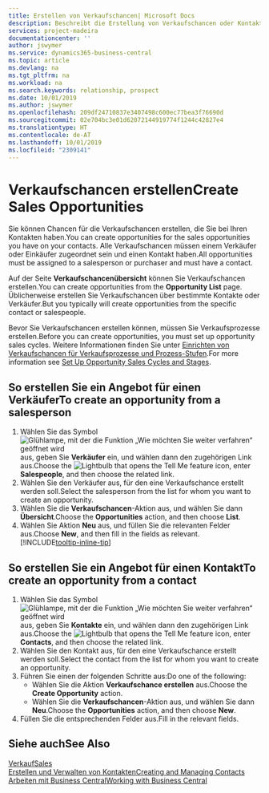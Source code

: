 ```yaml
---
title: Erstellen von Verkaufschancen| Microsoft Docs
description: Beschreibt die Erstellung von Verkaufschancen oder Kontakten in  Business Central.
services: project-madeira
documentationcenter: ''
author: jswymer
ms.service: dynamics365-business-central
ms.topic: article
ms.devlang: na
ms.tgt_pltfrm: na
ms.workload: na
ms.search.keywords: relationship, prospect
ms.date: 10/01/2019
ms.author: jswymer
ms.openlocfilehash: 209df24710837e3407498c600ec77bea3f76690d
ms.sourcegitcommit: 02e704bc3e01d62072144919774f1244c42827e4
ms.translationtype: HT
ms.contentlocale: de-AT
ms.lasthandoff: 10/01/2019
ms.locfileid: "2309141"
---
```

# <a name="create-sales-opportunities"></a><span data-ttu-id="3dda1-103">Verkaufschancen erstellen</span><span class="sxs-lookup"><span data-stu-id="3dda1-103">Create Sales Opportunities</span></span>
<span data-ttu-id="3dda1-104">Sie können Chancen für die Verkaufschancen erstellen, die Sie bei Ihren Kontakten haben.</span><span class="sxs-lookup"><span data-stu-id="3dda1-104">You can create opportunities for the sales opportunities you have on your contacts.</span></span> <span data-ttu-id="3dda1-105">Alle Verkaufschancen müssen einem Verkäufer oder Einkäufer zugeordnet sein und einen Kontakt haben.</span><span class="sxs-lookup"><span data-stu-id="3dda1-105">All opportunities must be assigned to a salesperson or purchaser and must have a contact.</span></span>

<span data-ttu-id="3dda1-106">Auf der Seite **Verkaufschancenübersicht** können Sie Verkaufschancen erstellen.</span><span class="sxs-lookup"><span data-stu-id="3dda1-106">You can create opportunities from the **Opportunity List** page.</span></span> <span data-ttu-id="3dda1-107">Üblicherweise erstellen Sie Verkaufschancen über bestimmte Kontakte oder Verkäufer.</span><span class="sxs-lookup"><span data-stu-id="3dda1-107">But you typically will create opportunities from the specific contact or salespeople.</span></span>

<span data-ttu-id="3dda1-108">Bevor Sie Verkaufschancen erstellen können, müssen Sie Verkaufsprozesse erstellen.</span><span class="sxs-lookup"><span data-stu-id="3dda1-108">Before you can create opportunities, you must set up opportunity sales cycles.</span></span> <span data-ttu-id="3dda1-109">Weitere Informationen finden Sie unter [Einrichten von Verkaufschancen für Verkaufsprozesse und Prozess-Stufen](marketing-how-setup-opportunity-sales-cycles-stages.md).</span><span class="sxs-lookup"><span data-stu-id="3dda1-109">For more information see [Set Up Opportunity Sales Cycles and Stages](marketing-how-setup-opportunity-sales-cycles-stages.md).</span></span>

## <a name="to-create-an-opportunity-from-a-salesperson"></a><span data-ttu-id="3dda1-110">So erstellen Sie ein Angebot für einen Verkäufer</span><span class="sxs-lookup"><span data-stu-id="3dda1-110">To create an opportunity from a salesperson</span></span>
1. <span data-ttu-id="3dda1-111">Wählen Sie das Symbol ![Glühlampe, mit der die Funktion „Wie möchten Sie weiter verfahren“ geöffnet wird](media/ui-search/search_small.png "Wie möchten Sie weiter verfahren?") aus, geben Sie **Verkäufer** ein, und wählen dann den zugehörigen Link aus.</span><span class="sxs-lookup"><span data-stu-id="3dda1-111">Choose the ![Lightbulb that opens the Tell Me feature](media/ui-search/search_small.png "Tell me what you want to do") icon, enter **Salespeople**, and then choose the related link.</span></span>
2. <span data-ttu-id="3dda1-112">Wählen Sie den Verkäufer aus, für den eine Verkaufschance erstellt werden soll.</span><span class="sxs-lookup"><span data-stu-id="3dda1-112">Select the salesperson from the list for whom you want to create an opportunity.</span></span>
3. <span data-ttu-id="3dda1-113">Wählen Sie die **Verkaufschancen**-Aktion aus, und wählen Sie dann **Übersicht**.</span><span class="sxs-lookup"><span data-stu-id="3dda1-113">Choose the **Opportunities** action, and then choose **List**.</span></span>
4. <span data-ttu-id="3dda1-114">Wählen Sie Aktion **Neu** aus, und füllen Sie die relevanten Felder aus.</span><span class="sxs-lookup"><span data-stu-id="3dda1-114">Choose **New**, and then fill in the fields as relevant.</span></span> [!INCLUDE[tooltip-inline-tip](includes/tooltip-inline-tip_md.md)]  



## <a name="to-create-an-opportunity-from-a-contact"></a><span data-ttu-id="3dda1-115">So erstellen Sie ein Angebot für einen Kontakt</span><span class="sxs-lookup"><span data-stu-id="3dda1-115">To create an opportunity from a contact</span></span>
1. <span data-ttu-id="3dda1-116">Wählen Sie das Symbol ![Glühlampe, mit der die Funktion „Wie möchten Sie weiter verfahren“ geöffnet wird](media/ui-search/search_small.png "Wie möchten Sie weiter verfahren?") aus, geben Sie **Kontakte** ein, und wählen dann den zugehörigen Link aus.</span><span class="sxs-lookup"><span data-stu-id="3dda1-116">Choose the ![Lightbulb that opens the Tell Me feature](media/ui-search/search_small.png "Tell me what you want to do") icon, enter **Contacts**, and then choose the related link.</span></span>
2. <span data-ttu-id="3dda1-117">Wählen Sie den Kontakt aus, für den eine Verkaufschance erstellt werden soll.</span><span class="sxs-lookup"><span data-stu-id="3dda1-117">Select the contact from the list for whom you want to create an opportunity.</span></span>
3. <span data-ttu-id="3dda1-118">Führen Sie einen der folgenden Schritte aus:</span><span class="sxs-lookup"><span data-stu-id="3dda1-118">Do one of the following:</span></span>
   * <span data-ttu-id="3dda1-119">Wählen Sie die Aktion **Verkaufschance erstellen** aus.</span><span class="sxs-lookup"><span data-stu-id="3dda1-119">Choose the **Create Opportunity** action.</span></span>
   * <span data-ttu-id="3dda1-120">Wählen Sie die **Verkaufschancen**-Aktion aus, und wählen Sie dann **Neu**.</span><span class="sxs-lookup"><span data-stu-id="3dda1-120">Choose the  **Opportunities** action, and then choose **New**.</span></span>
4. <span data-ttu-id="3dda1-121">Füllen Sie die entsprechenden Felder aus.</span><span class="sxs-lookup"><span data-stu-id="3dda1-121">Fill in the relevant fields.</span></span>

## <a name="see-also"></a><span data-ttu-id="3dda1-122">Siehe auch</span><span class="sxs-lookup"><span data-stu-id="3dda1-122">See Also</span></span>
[<span data-ttu-id="3dda1-123">Verkauf</span><span class="sxs-lookup"><span data-stu-id="3dda1-123">Sales</span></span>](sales-manage-sales.md)  
[<span data-ttu-id="3dda1-124">Erstellen und Verwalten von Kontakten</span><span class="sxs-lookup"><span data-stu-id="3dda1-124">Creating and Managing Contacts</span></span>](marketing-contacts.md)  
[<span data-ttu-id="3dda1-125">Arbeiten mit  Business Central</span><span class="sxs-lookup"><span data-stu-id="3dda1-125">Working with Business Central</span></span>](ui-work-product.md)
